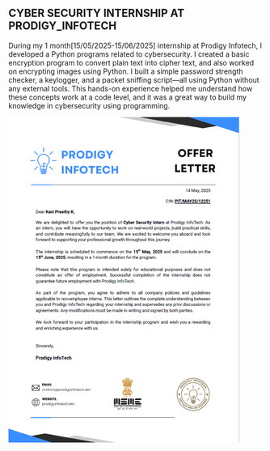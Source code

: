 CYBER SECURITY INTERNSHIP AT PRODIGY_INFOTECH
-----------------------------------------------------------------------------------------------------------

During my 1 month[15/05/2025-15/06/2025] internship at Prodigy Infotech, I developed a Python programs related to cybersecurity. 
I created a basic encryption program to convert plain text into cipher text, and also worked on encrypting images using Python. 
I built a simple password strength checker, a keylogger, and a packet sniffing script—all using Python without any external tools. 
This hands-on experience helped me understand how these concepts work at a code level, and it was a great way to build my knowledge in cybersecurity using programming.

![Offer_Letter](offer_letter.png)